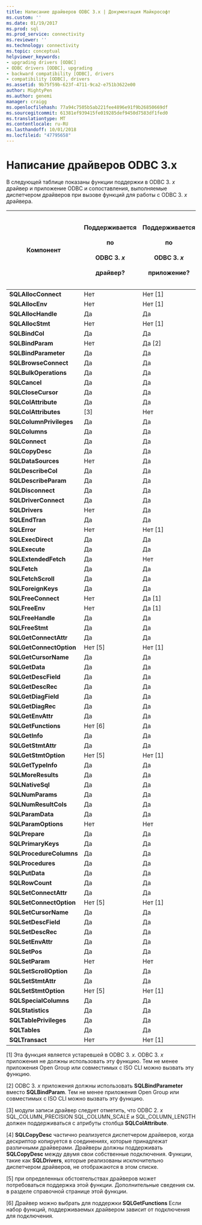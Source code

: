 ```yaml
---
title: Написание драйверов ODBC 3.x | Документация Майкрософт
ms.custom: ''
ms.date: 01/19/2017
ms.prod: sql
ms.prod_service: connectivity
ms.reviewer: ''
ms.technology: connectivity
ms.topic: conceptual
helpviewer_keywords:
- upgrading drivers [ODBC]
- ODBC drivers [ODBC], upgrading
- backward compatibility [ODBC], drivers
- compatibility [ODBC], drivers
ms.assetid: 9b75f59b-623f-4711-9ca2-e751b3622e00
author: MightyPen
ms.author: genemi
manager: craigg
ms.openlocfilehash: 77a94c7505b5ab221fee4896e91f9b26850669df
ms.sourcegitcommit: 61381ef939415fe019285def9450d7583df1fed0
ms.translationtype: MT
ms.contentlocale: ru-RU
ms.lasthandoff: 10/01/2018
ms.locfileid: "47795658"
---
```

# <a name="writing-odbc-3x-drivers"></a>Написание драйверов ODBC 3.x
В следующей таблице показаны функции поддержки в ODBC 3. *x* драйвер и приложение ODBC и сопоставления, выполняемые диспетчером драйверов при вызове функций для работы с ODBC 3. *x* драйвера.  
  
|Компонент|Поддерживается<br /><br /> по<br /><br /> ODBC 3. *x*<br /><br /> драйвер?|Поддерживается<br /><br /> по<br /><br /> ODBC 3. *x*<br /><br /> приложение?|Сопоставить поддерживается<br /><br /> в ODBC 3. *x*<br /><br /> Диспетчер драйверов для<br /><br /> ODBC-3. *x* драйвер?|  
|--------------|----------------------------------------------------|---------------------------------------------------------|---------------------------------------------------------------------------------------------|  
|**SQLAllocConnect**|Нет|Нет [1]|Да|  
|**SQLAllocEnv**|Нет|Нет [1]|Да|  
|**SQLAllocHandle**|Да|Да|Нет|  
|**SQLAllocStmt**|Нет|Нет [1]|Да|  
|**SQLBindCol**|Да|Да|Нет|  
|**SQLBindParam**|Нет|Да [2]|Да|  
|**SQLBindParameter**|Да|Да|Нет|  
|**SQLBrowseConnect**|Да|Да|Нет|  
|**SQLBulkOperations**|Да|Да|Нет|  
|**SQLCancel**|Да|Да|Нет|  
|**SQLCloseCursor**|Да|Да|Нет|  
|**SQLColAttribute**|Да|Да|Нет|  
|**SQLColAttributes**|[3]|Нет|Да|  
|**SQLColumnPrivileges**|Да|Да|Нет|  
|**SQLColumns**|Да|Да|Нет|  
|**SQLConnect**|Да|Да|Нет|  
|**SQLCopyDesc**|Да|Да|Да [4]|  
|**SQLDataSources**|Нет|Да|Да|  
|**SQLDescribeCol**|Да|Да|Нет|  
|**SQLDescribeParam**|Да|Да|Нет|  
|**SQLDisconnect**|Да|Да|Нет|  
|**SQLDriverConnect**|Да|Да|Нет|  
|**SQLDrivers**|Нет|Да|Да|  
|**SQLEndTran**|Да|Да|Нет|  
|**SQLError**|Нет|Нет [1]|Да|  
|**SQLExecDirect**|Да|Да|Нет|  
|**SQLExecute**|Да|Да|Нет|  
|**SQLExtendedFetch**|Да|Нет|Нет|  
|**SQLFetch**|Да|Да|Нет|  
|**SQLFetchScroll**|Да|Да|Нет|  
|**SQLForeignKeys**|Да|Да|Нет|  
|**SQLFreeConnect**|Нет|Да [1]|Да|  
|**SQLFreeEnv**|Нет|Да [1]|Да|  
|**SQLFreeHandle**|Да|Да|Нет|  
|**SQLFreeStmt**|Да|Да|Нет|  
|**SQLGetConnectAttr**|Да|Да|Нет|  
|**SQLGetConnectOption**|Нет [5]|Нет [1]|Да|  
|**SQLGetCursorName**|Да|Да|Нет|  
|**SQLGetData**|Да|Да|Нет|  
|**SQLGetDescField**|Да|Да|Нет|  
|**SQLGetDescRec**|Да|Да|Нет|  
|**SQLGetDiagField**|Да|Да|Нет|  
|**SQLGetDiagRec**|Да|Да|Нет|  
|**SQLGetEnvAttr**|Да|Да|Нет|  
|**SQLGetFunctions**|Нет [6]|Да|Да|  
|**SQLGetInfo**|Да|Да|Нет|  
|**SQLGetStmtAttr**|Да|Да|Нет|  
|**SQLGetStmtOption**|Нет [5]|Нет [1]|Да|  
|**SQLGetTypeInfo**|Да|Да|Нет|  
|**SQLMoreResults**|Да|Да|Нет|  
|**SQLNativeSql**|Да|Да|Нет|  
|**SQLNumParams**|Да|Да|Нет|  
|**SQLNumResultCols**|Да|Да|Нет|  
|**SQLParamData**|Да|Да|Нет|  
|**SQLParamOptions**|Нет|Нет|Да|  
|**SQLPrepare**|Да|Да|Нет|  
|**SQLPrimaryKeys**|Да|Да|Нет|  
|**SQLProcedureColumns**|Да|Да|Нет|  
|**SQLProcedures**|Да|Да|Нет|  
|**SQLPutData**|Да|Да|Нет|  
|**SQLRowCount**|Да|Да|Нет|  
|**SQLSetConnectAttr**|Да|Да|Нет|  
|**SQLSetConnectOption**|Нет [5]|Нет [1]|Да|  
|**SQLSetCursorName**|Да|Да|Нет|  
|**SQLSetDescField**|Да|Да|Нет|  
|**SQLSetDescRec**|Да|Да|Нет|  
|**SQLSetEnvAttr**|Да|Да|Нет|  
|**SQLSetPos**|Да|Да|Нет|  
|**SQLSetParam**|Нет|Нет|Да|  
|**SQLSetScrollOption**|Да|Да|Нет|  
|**SQLSetStmtAttr**|Да|Да|Нет|  
|**SQLSetStmtOption**|Нет [5]|Нет [1]|Да|  
|**SQLSpecialColumns**|Да|Да|Нет|  
|**SQLStatistics**|Да|Да|Нет|  
|**SQLTablePrivileges**|Да|Да|Нет|  
|**SQLTables**|Да|Да|Нет|  
|**SQLTransact**|Нет|Нет [1]|Да|  
  
 [1] Эта функция является устаревшей в ODBC 3. *x*. ODBC 3. *x* приложения не должны использовать эту функцию. Тем не менее приложения Open Group или совместимых с ISO CLI можно вызвать эту функцию.  
  
 [2] ODBC 3. *x* приложения должны использовать **SQLBindParameter** вместо **SQLBindParam**. Тем не менее приложения Open Group или совместимых с ISO CLI можно вызвать эту функцию.  
  
 [3] модули записи драйвер следует отметить, что ODBC 2. *x* SQL_COLUMN_PRECISION SQL_COLUMN_SCALE и SQL_COLUMN_LENGTH должен поддерживаться с атрибуты столбца **SQLColAttribute**.  
  
 [4] **SQLCopyDesc** частично реализуется диспетчером драйверов, когда дескриптор копируется в соединениях, которые принадлежат различными драйверами. Драйверы должны поддерживать **SQLCopyDesc** между двумя свои собственные подключения. Функции, такие как **SQLDrivers**, которые реализованы исключительно диспетчером драйверов, не отображаются в этом списке.  
  
 [5] при определенных обстоятельствах драйверов может потребоваться поддержка этой функции. Дополнительные сведения см. в разделе справочной странице этой функции.  
  
 [6] Драйвер можно выбрать для поддержки **SQLGetFunctions** Если набор функций, поддерживаемых драйвером зависит от подключения для подключения.
